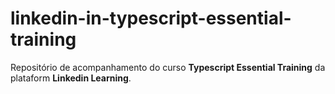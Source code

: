 # linkedin-in-typescript-essential-training
Repositório de acompanhamento do curso **Typescript Essential Training** da plataform **Linkedin Learning**.
